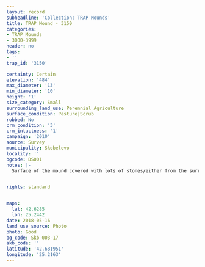 ```yaml
---
layout: record
subheadline: 'Collection: TRAP Mounds'
title: TRAP Mound - 3150
categories:
- TRAP Mounds
- 3000-3999
header: no
tags:
- ''
trap_id: '3150'

certainty: Certain
elevation: '484'
max_diameter: '13'
min_diameter: '10'
height: '1'
size_category: Small
surrounding_land_use: Perennial Agriculture
surface_condition: Pasture|Scrub
robbed: No
crm_condition: '3'
crm_intactness: '1'
campaign: '2010'
source: Survey
municipality: Skobelevo
locality: ''
bgcode: DS001
notes: |-
  Surface of the mound covered with lots of stones/either from the surrounding pasture or from the mound.


rights: standard


maps:
  lat: 42.6285
  lon: 25.2442
date: 2018-05-16
land_use_source: Photo
photo: Good
bg_code: Skb 003-17
akb_code: ''
latitude: '42.681951'
longitude: '25.2163'
---
```

